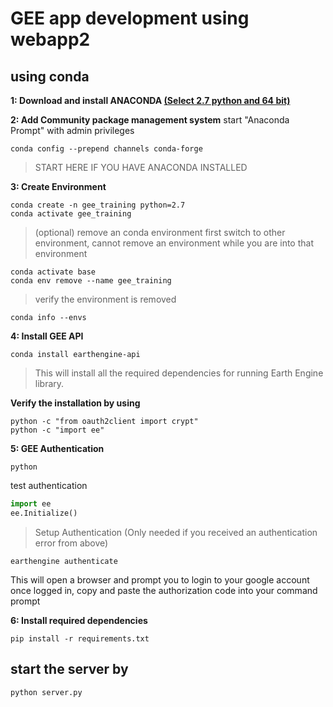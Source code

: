 # GEE app development using webapp2
## using conda
**1: Download and install ANACONDA [(Select 2.7 python and 64 bit)](https://www.anaconda.com/download/#windows)**

**2: Add Community package management system**
start "Anaconda Prompt" with admin privileges
```
conda config --prepend channels conda-forge
```
> START HERE IF YOU HAVE ANACONDA INSTALLED

**3: Create Environment**
```
conda create -n gee_training python=2.7
conda activate gee_training
```
> (optional) remove an conda environment
> first switch to other environment, cannot remove an environment while you are into that environment
```
conda activate base
conda env remove --name gee_training
```
> verify the environment is removed
```
conda info --envs
```

**4: Install GEE API**
```
conda install earthengine-api
```
> This will install all the required dependencies for running Earth Engine library.

****Verify the installation by using****
```
python -c "from oauth2client import crypt"
python -c "import ee"
```
**5: GEE Authentication**
```
python
```
test authentication
```python 
import ee
ee.Initialize()
```

> Setup Authentication (Only needed if you received an authentication error from above)
```
earthengine authenticate
```
This will open a browser and prompt you to login to your google account once logged in, copy and paste the authorization code into your command prompt

**6: Install required dependencies**
```
pip install -r requirements.txt
```
## start the server by
```
python server.py
```
